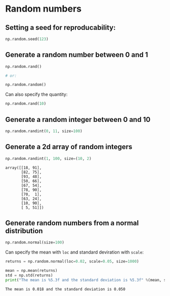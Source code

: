 # Random numbers

## Setting a seed for reproducability:

```python
np.random.seed(123)
```

## Generate a random number between 0 and 1

```python
np.random.rand()

# or: 

np.random.random()
```

Can also specify the quantity:

```python
np.random.rand(10)
```

## Generate a random integer between 0 and 10

```python
np.random.randint(0, 11, size=100)
```

## Generate a 2d array of random integers

```python
np.random.randint(1, 100, size=(10, 2)
```

```
array([[18, 91],
       [82, 75],
       [93, 48],
       [50, 66],
       [67, 54],
       [78, 90],
       [70,  1],
       [63, 24],
       [10, 90],
       [ 5, 51]])
```

## Generate random numbers from a normal distribution

```python
np.random.normal(size=100)
```

Can specify the mean with `loc` and standard deviration with `scale`:

```python
returns = np.random.normal(loc=0.02, scale=0.05, size=1000)
```

```python
mean = np.mean(returns)
std = np.std(returns)
print("The mean is %5.3f and the standard deviation is %5.3f" %(mean, std))
```

```
The mean is 0.018 and the standard deviation is 0.050
```

